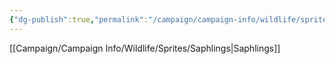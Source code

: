 ```yaml
---
{"dg-publish":true,"permalink":"/campaign/campaign-info/wildlife/sprites/sprites/"}
---
```




[[Campaign/Campaign Info/Wildlife/Sprites/Saphlings\|Saphlings]]
